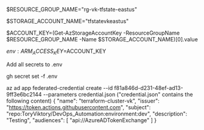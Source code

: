 
$RESOURCE_GROUP_NAME="rg-vk-tfstate-eastus"

$STORAGE_ACCOUNT_NAME="tfstatevkeastus"

$ACCOUNT_KEY=(Get-AzStorageAccountKey -ResourceGroupName $RESOURCE_GROUP_NAME -Name $STORAGE_ACCOUNT_NAME)[0].value

$env:ARM_ACCESS_KEY=$ACCOUNT_KEY

Add all secrets to .env

gh secret set -f .env 


az ad app federated-credential create --id f81a846d-d231-48ef-ad13-9ff3e6bc2144 --parameters credential.json
("credential.json" contains the following content)
{
    "name": "terraform-cluster-vk",
    "issuer": "https://token.actions.githubusercontent.com",
    "subject": "repo:ToryViktory/DevOps_Automation:environment:dev",
    "description": "Testing",
    "audiences": [
        "api://AzureADTokenExchange"
    ]
}